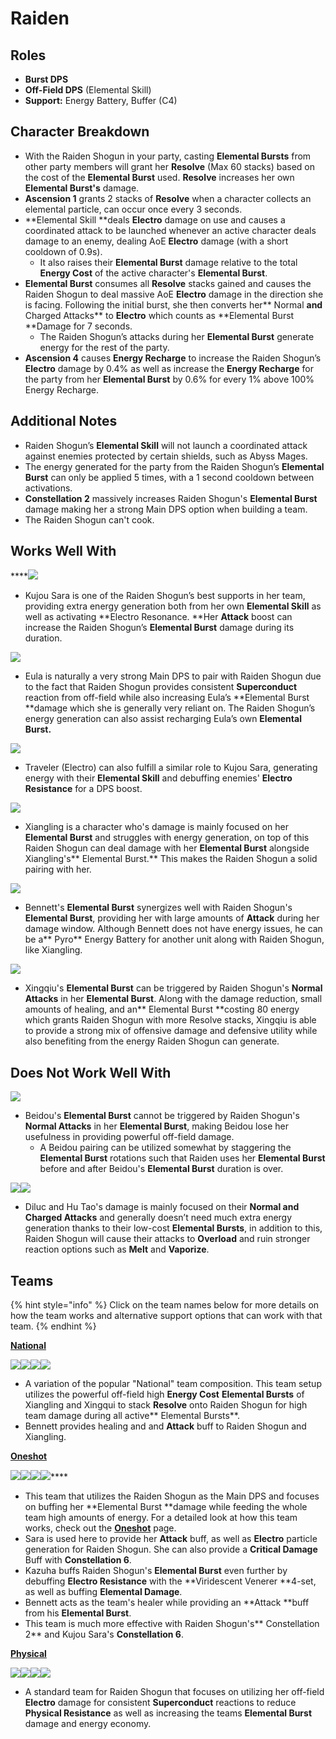 # Raiden

## **Roles**

* **Burst DPS**
* **Off-Field DPS** (Elemental Skill)
* **Support:** Energy Battery, Buffer (C4)

## **Character Breakdown**

* With the Raiden Shogun in your party, casting **Elemental Bursts** from other party members will grant her **Resolve** (Max 60 stacks) based on the cost of the **Elemental Burst** used. **Resolve** increases her own **Elemental Burst's** damage.
* **Ascension 1** grants 2 stacks of **Resolve** when a character collects an elemental particle, can occur once every 3 seconds.
* **Elemental Skill **deals **Electro** damage on use and causes a coordinated attack to be launched whenever an active character deals damage to an enemy, dealing AoE **Electro** damage (with a short cooldown of 0.9s).
  * It also raises their **Elemental Burst** damage relative to the total **Energy Cost** of the active character's **Elemental Burst**.
* **Elemental Burst** consumes all **Resolve** stacks gained and causes the Raiden Shogun to deal massive AoE **Electro** damage in the direction she is facing. Following the initial burst, she then converts her** Normal **and** Charged Attacks** to **Electro** which counts as **Elemental Burst **Damage for 7 seconds.&#x20;
  * The Raiden Shogun’s attacks during her **Elemental Burst** generate energy for the rest of the party.
* **Ascension 4** causes **Energy Recharge** to increase the Raiden Shogun’s **Electro** damage by 0.4% as well as increase the **Energy Recharge** for the party from her **Elemental Burst** by 0.6% for every 1% above 100% Energy Recharge.

## **Additional Notes**

* Raiden Shogun’s **Elemental Skill** will not launch a coordinated attack against enemies protected by certain shields, such as Abyss Mages.
* The energy generated for the party from the Raiden Shogun’s **Elemental Burst** can only be applied 5 times, with a 1 second cooldown between activations.
* **Constellation 2** massively increases Raiden Shogun's **Elemental Burst** damage making her a strong Main DPS option when building a team.
* The Raiden Shogun can't cook.

## **Works Well With**

****![](../../.gitbook/assets/UI\_AvatarIcon\_Sara.png)

* Kujou Sara is one of the Raiden Shogun’s best supports in her team, providing extra energy generation both from her own **Elemental Skill** as well as activating **Electro Resonance. **Her **Attack** boost can increase the Raiden Shogun’s **Elemental Burst** damage during its duration.

![](../../.gitbook/assets/UI\_AvatarIcon\_Eula.png)

* Eula is naturally a very strong Main DPS to pair with Raiden Shogun due to the fact that Raiden Shogun provides consistent **Superconduct** reaction from off-field while also increasing Eula’s **Elemental Burst **damage which she is generally very reliant on. The Raiden Shogun’s energy generation can also assist recharging Eula’s own **Elemental Burst.**

![](../../.gitbook/assets/ui\_avataricon\_aether\_electro.png)

* Traveler (Electro) can also fulfill a similar role to Kujou Sara, generating energy with their **Elemental Skill** and debuffing enemies' **Electro Resistance** for a DPS boost.

![](../../.gitbook/assets/UI\_AvatarIcon\_Xiangling.png)

* Xiangling is a character who's damage is mainly focused on her **Elemental Burst** and struggles with energy generation, on top of this Raiden Shogun can deal damage with her **Elemental Burst** alongside Xiangling's** Elemental Burst.** This makes the Raiden Shogun a solid pairing with her.

![](../../.gitbook/assets/UI\_AvatarIcon\_Bennett.png)

* Bennett's **Elemental Burst** synergizes well with Raiden Shogun's **Elemental Burst**, providing her with large amounts of **Attack** during her damage window. Although Bennett does not have energy issues, he can be a** Pyro** Energy Battery for another unit along with Raiden Shogun, like Xiangling.

![](../../.gitbook/assets/UI\_AvatarIcon\_Xingqiu.png)

* Xingqiu's **Elemental Burst** can be triggered by Raiden Shogun's **Normal Attacks** in her **Elemental Burst**. Along with the damage reduction, small amounts of healing, and an** Elemental Burst **costing 80 energy which grants Raiden Shogun with more Resolve stacks, Xingqiu is able to provide a strong mix of offensive damage and defensive utility while also benefiting from the energy Raiden Shogun can generate.

## **Does Not Work Well With**

****![](../../.gitbook/assets/UI\_AvatarIcon\_Beidou.png)****

* Beidou's **Elemental Burst** cannot be triggered by Raiden Shogun's **Normal Attacks** in her **Elemental Burst**, making Beidou lose her usefulness in providing powerful off-field damage.
  * A Beidou pairing can be utilized somewhat by staggering the **Elemental Burst** rotations such that Raiden uses her **Elemental Burst** before and after Beidou's **Elemental Burst** duration is over.

![](../../.gitbook/assets/UI\_AvatarIcon\_Diluc.png)![](../../.gitbook/assets/UI\_AvatarIcon\_Hutao.png)

* Diluc and Hu Tao's damage is mainly focused on their **Normal **and** Charged Attacks** and generally doesn’t need much extra energy generation thanks to their low-cost **Elemental Bursts**, in addition to this, Raiden Shogun will cause their attacks to **Overload** and ruin stronger reaction options such as **Melt** and **Vaporize**.

## **Teams**

{% hint style="info" %}
Click on the team names below for more details on how the team works and alternative support options that can work with that team.
{% endhint %}

[**National**](../../teams/national.md)

![](../../.gitbook/assets/UI\_AvatarIcon\_Shougun.png)![](../../.gitbook/assets/UI\_AvatarIcon\_Bennett.png)![](../../.gitbook/assets/UI\_AvatarIcon\_Xiangling.png)![](../../.gitbook/assets/UI\_AvatarIcon\_Xingqiu.png)

* A variation of the popular "National" team composition. This team setup utilizes the powerful off-field high **Energy Cost** **Elemental Bursts** of Xiangling and Xingqui to stack **Resolve** onto Raiden Shogun for high team damage during all active** Elemental Bursts**.
* Bennett provides healing and and **Attack** buff to Raiden Shogun and Xiangling.

****[**Oneshot**](../../teams/oneshot.md)****

****![](../../.gitbook/assets/UI\_AvatarIcon\_Shougun.png)****![](../../.gitbook/assets/UI\_AvatarIcon\_Bennett.png)****![](../../.gitbook/assets/UI\_AvatarIcon\_Sara.png)****![](../../.gitbook/assets/UI\_AvatarIcon\_Kazuha.png)****

* This team that utilizes the Raiden Shogun as the Main DPS and focuses on buffing her **Elemental Burst **damage while feeding the whole team high amounts of energy. For a detailed look at how this team works, check out the [**Oneshot**](../../teams/oneshot.md) page.
* Sara is used here to provide her **Attack** buff, as well as **Electro** particle generation for Raiden Shogun. She can also provide a **Critical Damage** Buff with **Constellation 6**.
* Kazuha buffs Raiden Shogun's **Elemental Burst** even further by debuffing **Electro Resistance** with the **Viridescent Venerer **4-set, as well as buffing **Elemental Damage**.
* Bennett acts as the team's healer while providing an **Attack **buff from his **Elemental Burst**.
* This team is much more effective with Raiden Shogun's** Constellation 2** and Kujou Sara's **Constellation 6**.

[**Physical**](../../teams/physical.md)

![](../../.gitbook/assets/UI\_AvatarIcon\_Eula.png)![](../../.gitbook/assets/UI\_AvatarIcon\_Shougun.png)![](../../.gitbook/assets/UI\_AvatarIcon\_Zhongli.png)![](../../.gitbook/assets/UI\_AvatarIcon\_Bennett.png)

* A standard team for Raiden Shogun that focuses on utilizing her off-field **Electro** damage for consistent **Superconduct** reactions to reduce **Physical Resistance** as well as increasing the teams **Elemental Burst** damage and energy economy.
